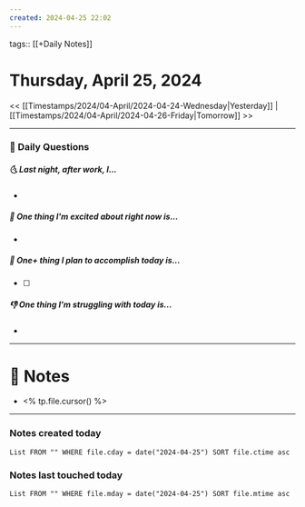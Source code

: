 ```yaml
---
created: 2024-04-25 22:02
---
```

tags:: [[+Daily Notes]]

# Thursday, April 25, 2024

<< [[Timestamps/2024/04-April/2024-04-24-Wednesday|Yesterday]] | [[Timestamps/2024/04-April/2024-04-26-Friday|Tomorrow]] >>

---
### 📅 Daily Questions
##### 🌜 Last night, after work, I...
- 

##### 🙌 One thing I'm excited about right now is...
- 

##### 🚀 One+ thing I plan to accomplish today is...
- [ ] 

##### 👎 One thing I'm struggling with today is...
- 

---
# 📝 Notes
- <% tp.file.cursor() %>

---
### Notes created today
```dataview
List FROM "" WHERE file.cday = date("2024-04-25") SORT file.ctime asc
```

### Notes last touched today
```dataview
List FROM "" WHERE file.mday = date("2024-04-25") SORT file.mtime asc
```